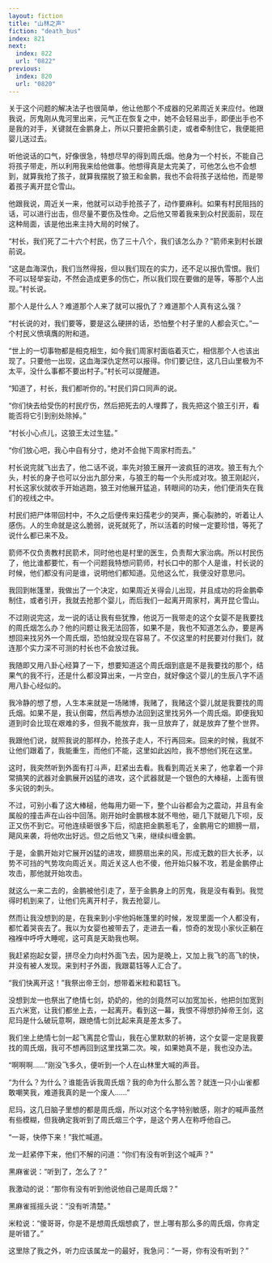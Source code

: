 ```yaml
---
layout: fiction
title: "山林之声"
fiction: "death_bus"
index: 821
next:
  index: 822
  url: "0822"
previous:
  index: 820
  url: "0820"
---
```

关于这个问题的解决法子也很简单，他让他那个不成器的兄弟周近关来应付。他跟我说，厉鬼刚从鬼河里出来，元气正在恢复之中，她不会轻易出手，即便出手也不是我的对手，关键就在金鹏身上，所以只要把金鹏引走，或者牵制住它，我便能把婴儿送过去。

听他说话的口气，好像很急，特想尽早的得到周氏烟。他身为一个村长，不能自己将孩子带走，所以利用我来给他做事。他想得真是太完美了，可他怎么也不会想到，就算我抢了孩子，就算我摆脱了狼王和金鹏，我也不会将孩子送给他，而是带着孩子离开昆仑雪山。

他跟我说，周近关一来，他就可以动手抢孩子了，动作要麻利。如果有村民阻挡的话，可以进行出击，但尽量不要伤及性命。之后他又带着我来到众村民面前，现在这种局面，该是他出来主持大局的时候了。

“村长，我们死了二十六个村民，伤了三十八个，我们该怎么办？”箭师来到村长跟前说。

“这是血海深仇，我们当然得报，但以我们现在的实力，还不足以报仇雪恨。我们不可以轻举妄动，不然会造成更多的伤亡，所以我们现在要做的是等，等那个人出现。”村长说。

那个人是什么人？难道那个人来了就可以报仇了？难道那个人真有这么强？

“村长说的对，我们要等，要是这么硬拼的话，恐怕整个村子里的人都会灭亡。”一个村民义愤填膺的附和道。

“世上的一切事物都是相克相生，如今我们周家村面临着灭亡，相信那个人也该出现了。只要他一出现，这血海深仇定然可以报得。你们要记住，这几日山里极为不太平，没什么事都不要出村子。”村长可以提醒道。

“知道了，村长，我们都听你的。”村民们异口同声的说。

“你们快去给受伤的村民疗伤，然后把死去的人埋葬了，我先把这个狼王引开，看能否将它引到别处除掉。”

“村长小心点儿，这狼王太过生猛。”

“你们放心吧，我心中自有分寸，绝对不会抛下周家村而去。”

村长说完就飞出去了，他二话不说，率先对狼王展开一波疯狂的进攻。狼王有九个头，村长的身子也可以分出九部分来，与狼王的每一个头形成对攻。狼王刚起兴，村长这家伙就收手开始逃跑，狼王对他展开猛追，转眼间的功夫，他们便消失在我们的视线之中。

村民们把尸体带回村中，不久之后便传来妇孺老少的哭声，撕心裂肺的，听着让人感伤。人的生命就是这么脆弱，说死就死了，所以活着的时候一定要珍惜，等死了说什么都已来不及。

箭师不仅负责教村民箭术，同时他也是村里的医生，负责帮大家治病。所以村民伤了，他比谁都要忙，有一个问题我特想问箭师，村长口中的那个人是谁，村长说的时候，他们都没有问是谁，说明他们都知道。见他这么忙，我便没好意思问。

我回到帐篷里，我做出了一个决定，如果周近关得会儿出现，并且成功的将金鹏牵制住，或者引开，我就去抢那个婴儿，而后我们一起离开周家村，离开昆仑雪山。

不过刚说完这，龙一说的话让我有些犹豫，他说万一我带走的这个女婴不是我要找的周氏烟怎么办？他的问题让我无法回答，如果不是，我也不知道怎么办，要是再想回来找另外一个周氏烟，恐怕就没现在容易了。不仅这里的村民要对付我们，就连那个实力深不可测的村长也不会放过我。

我随即又用八卦心经算了一下，想要知道这个周氏烟到底是不是我要找的那个，结果气的我不行，还是什么都没算出来，一片空白，就好像这个婴儿的生辰八字不适用八卦心经似的。

我冷静的想了想，人生本来就是一场赌博，我赌了，我赌这个婴儿就是我要找的周氏烟。如果不是，我认倒霉，然后再想办法回到这里找另外一个周氏烟。即便我知道到时会比现在艰难的多，但我不能放弃，我一旦放弃了，就是放弃了整个世界。

我跟他们说，就照我说的那样办，抢孩子走人，不行再回来。回来的时候，我就不让他们跟着了，我能重生，而他们不能，这里如此凶险，我不想他们死在这里。

这时，我突然听到外面有打斗声，赶紧出去看。我看到周近关来了，他拿着一个非常搞笑的武器对金鹏展开凶猛的进攻，这个武器就是一个银色的大棒槌，上面有很多尖锐的刺头。

不过，可别小看了这大棒槌，他每用力砸一下，整个山谷都会为之震动，并且有金属般的撞击声在山谷中回荡。刚开始时金鹏根本就不甩他，砸几下就砸几下呗，反正又伤不到它。可他连续砸很多下后，彻底把金鹏惹毛了，金鹏用它的翅膀一扇，飓风来袭，将他吹出好远。但之后他又飞来，继续纠缠金鹏。

于是，金鹏开始对它展开凶猛的进攻，翅膀扇出来的风，形成无数的巨大长矛，以势不可挡的气势攻向周近关。周近关这人也不傻，他开始只躲不攻，若是金鹏停止攻击，那他就开始攻击。

就这么一来二去的，金鹏被他引走了，至于金鹏身上的厉鬼，我是没有看到。我觉得时机到来了，让他们先离开村子，我去抢婴儿。

然而让我没想到的是，在我来到小宇他妈帐篷里的时候，发现里面一个人都没有，都忙着哭丧去了。我以为女婴也被带去了，走进去一看，惊奇的发现小家伙正躺在襁褓中呼呼大睡呢，这可真是天助我也啊。

我赶紧抱起女婴，拼尽全力向村外面飞去，因为是晚上，又加上我飞的高飞的快，并没有被人发现。来到村子外面，我跟葛钰等人汇合了。

“我们快离开这！”我祭出帝王剑，想带着米粒和葛钰飞。

没想到龙一也祭出了绝情七剑，奶奶的，他的剑竟然可以加宽加长，他把剑加宽到五六米宽，让我们都坐上去，一起离开。看到这一幕，我恨不得想扔掉帝王剑，这尼玛是什么破玩意啊，跟绝情七剑比起来真是差太多了。

我们坐上绝情七剑一起飞离昆仑雪山，我在心里默默的祈祷，这个女婴一定是我要找的周氏烟，我可不想再回到这里找第二次。唉，如果她真不是，我也没办法。

“啊啊啊……”刚没飞多久，便听到一个人在山林里大喊的声音。

“为什么？为什么？谁能告诉我周氏烟？我的命为什么那么苦？就连一只小山雀都敢嘲笑我，难道我真的是一个废人……”

尼玛，这几日脑子里想的都是周氏烟，所以对这个名字特别敏感，刚才的喊声虽然有些模糊，但我确定我听到了周氏烟三个字，是这个男人在称呼他自己。

“一哥，快停下来！”我忙喊道。

龙一赶紧停下来，他们不解的问道：“你们有没有听到这个喊声？”

黑麻雀说：“听到了，怎么了？”

我激动的说：“那你有没有听到他说他自己是周氏烟？”

黑麻雀摇摇头说：“没有听清楚。”

米粒说：“傻哥哥，你是不是想周氏烟想疯了，世上哪有那么多的周氏烟，你肯定是听错了。”

这里除了我之外，听力应该属龙一的最好，我急问：“一哥，你有没有听到？”